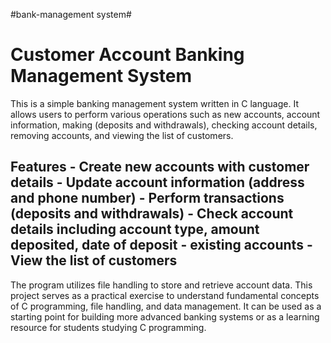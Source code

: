 #bank-management system#

# Customer Account Banking Management System

This is a simple banking management system written in C language.
It allows users to perform various operations such as new accounts, account information, making (deposits and withdrawals), checking account details, removing accounts, and viewing the list of customers.

## Features - Create new accounts with customer details - Update account information (address and phone number) - Perform transactions (deposits and withdrawals) - Check account details including account type, amount deposited, date of deposit - existing accounts - View the list of customers

The program utilizes file handling to store and retrieve account data. This project serves as a practical exercise to understand fundamental concepts of C programming, file handling, and data management. It can be used as a starting point for building more advanced banking systems or as a learning resource for students studying C programming. 

